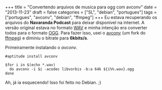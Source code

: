 +++
title = "Convertendo arquivos de musica para ogg com avconv"
date = "2013-11-23"
draft = false
categories = ["SL", "debian", "portugues"]
tags = ["portugues", "avconv", "debian", "ffmpeg"]
+++
Eu estava recuperando os arquivos do **Navaranda Podcast** para deixar
disponível na internet. A versão original estava no formato
[WAV](https://pt.wikipedia.org/wiki/WAV) e minha intenção era converter
todos para o formato [OGG](https://www.vorbis.com/). Para fazer isso,
usei o [avconv](https://libav.org/avconv.html) (um fork do
[ffmpeg](https://www.ffmpeg.org/)) e diminiu o bitrate para **6kbits/s**.

Primeiramente instalando o *avconv*.

```
#aptitude install avconv
```

```
$for i in $(echo *.wav)
  do avconv -i $i -acodec libvorbis -b:a 64k ${i%%.wav}.ogg
done
```

Ah, já ia esquecendo! Isso foi feito no Debian. ;)
